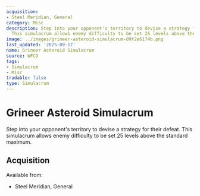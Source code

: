 ```yaml
---
acquisition:
- Steel Meridian, General
category: Misc
description: Step into your opponent's territory to devise a strategy for their defeat.
  This simulacrum allows enemy difficulty to be set 25 levels above the standard maximum.
image: ../images/grineer-asteroid-simulacrum-89f2e6174b.png
last_updated: '2025-09-17'
name: Grineer Asteroid Simulacrum
source: WFCD
tags:
- Simulacrum
- Misc
tradable: false
type: Simulacrum
---
```


# Grineer Asteroid Simulacrum

Step into your opponent's territory to devise a strategy for their defeat. This simulacrum allows enemy difficulty to be set 25 levels above the standard maximum.

## Acquisition

Available from:
- Steel Meridian, General

